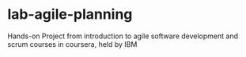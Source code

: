 # lab-agile-planning
Hands-on Project from introduction to agile software development and scrum courses in coursera, held by IBM
